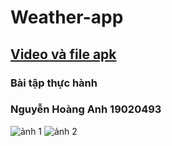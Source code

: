 # Weather-app

## [Video và file apk](https://drive.google.com/drive/u/1/folders/1EY6KngxYcllgHPr3FYCQY8NQnLkvOe3i)

### Bài tập thực hành

### Nguyễn Hoàng Anh 19020493

![ảnh 1](https://user-images.githubusercontent.com/91047548/163711876-dbece4b7-ede2-44dc-99dc-a16085777220.png)
![ảnh 2](https://user-images.githubusercontent.com/91047548/163711878-b9aec355-5333-456b-8528-e78a7a886909.png)

